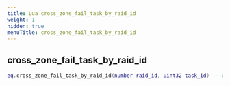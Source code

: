 ```yaml
---
title: Lua cross_zone_fail_task_by_raid_id
weight: 1
hidden: true
menuTitle: cross_zone_fail_task_by_raid_id
---
```

## cross_zone_fail_task_by_raid_id
```lua
eq.cross_zone_fail_task_by_raid_id(number raid_id, uint32 task_id) -- void
```